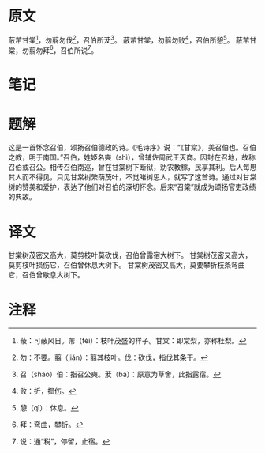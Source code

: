 # 原文
蔽芾甘棠[^1]，勿翦勿伐[^2]，召伯所茇[^3]。
蔽芾甘棠，勿翦勿败[^4]，召伯所憩[^5]。
蔽芾甘棠，勿翦勿拜[^6]，召伯所说[^7]。
# 笔记

# 题解
这是一首怀念召伯，颂扬召伯德政的诗。《毛诗序》说：“《甘棠》，美召伯也。召伯之教，明于南国。”召伯，姓姬名奭（shì），曾辅佐周武王灭商。因封在召地，故称召伯或召公。相传召伯南巡，曾在甘棠树下断狱，劝农教稼，民享其利。后人每思其人而不得见，只见甘棠树繁荫茂叶，不觉睹树思人，就写了这首诗。通过对甘棠树的赞美和爱护，表达了他们对召伯的深切怀念。后来“召棠”就成为颂扬官吏政绩的典故。
# 译文
甘棠树茂密又高大，莫剪枝叶莫砍伐，召伯曾露宿大树下。
甘棠树茂密又高大，莫剪枝叶损伤它，召伯曾休息大树下。
甘棠树茂密又高大，莫要攀折枝条弯曲它，召伯曾歇息大树下。
# 注释

[^1]: 蔽：可蔽风日。芾（fèi）：枝叶茂盛的样子。甘棠：即棠梨，亦称杜梨。
[^2]: 勿：不要。翦（jiǎn）：翦其枝叶。伐：砍伐，指伐其条干。
[^3]: 召（shào）伯：指召公奭。茇（bá）：原意为草舍，此指露宿。
[^4]: 败：折，损伤。
[^5]: 憩（qì）：休息。
[^6]: 拜：弯曲，攀折。
[^7]: 说：通“税”，停留，止宿。